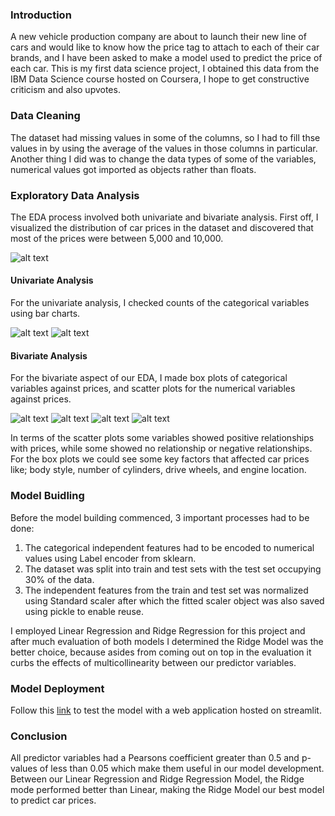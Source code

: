 ### Introduction
A new vehicle production company are about to launch their new line of cars and would like to know how the price tag to attach to each of their car brands, and I have been asked to make a model used to predict the price of each car. This is my first data science project, I obtained this data from the IBM Data Science course hosted on Coursera, I hope to get constructive criticism and also upvotes.

### Data Cleaning
The dataset had missing values in some of the columns, so I had to fill thse values in by using the average of the values in those columns in particular. Another thing I did was to change the data types of some of the variables, numerical values got imported as objects rather than floats.

### Exploratory Data Analysis
The EDA process involved both univariate and bivariate analysis.
First off, I visualized the distribution of car prices in the dataset and discovered that most of the prices were between 5,000 and 10,000.

![alt text](https://github.com/chisim30/PortfolioProject/blob/main/car_price_prediction/images/hist_car_price.png "Logo Title Text 1")

#### Univariate Analysis
For the univariate analysis, I checked counts of the categorical variables using bar charts.

![alt text](https://github.com/chisim30/PortfolioProject/blob/main/car_price_prediction/images/bar_1.png "Logo Title Text 1")
![alt text](https://github.com/chisim30/PortfolioProject/blob/main/car_price_prediction/images/bar_2.png "Logo Title Text 1")

#### Bivariate Analysis
For the bivariate aspect of our EDA, I made box plots of categorical variables against prices, and scatter plots for the numerical variables against prices.

![alt text](https://github.com/chisim30/PortfolioProject/blob/main/car_price_prediction/images/box_1.png "Logo Title Text 1")
![alt text](https://github.com/chisim30/PortfolioProject/blob/main/car_price_prediction/images/box_2.png "Logo Title Text 1")
![alt text](https://github.com/chisim30/PortfolioProject/blob/main/car_price_prediction/images/scatter_1.png "Logo Title Text 1")
![alt text](https://github.com/chisim30/PortfolioProject/blob/main/car_price_prediction/images/scatter_2.png "Logo Title Text 1")

In terms of the scatter plots some variables showed positive relationships with prices, while some showed no relationship or negative relationships. For the box plots we could see some key factors that affected car prices like; body style, number of cylinders, drive wheels, and engine location.

### Model Buidling 
Before the model building commenced, 3 important processes had to be done:

1. The categorical independent features had to be encoded to numerical values using Label encoder from sklearn.
2. The dataset was split into train and test sets with the test set occupying 30% of the data.
3. The independent features from the train and test set was normalized using Standard scaler after which the fitted scaler object was also saved using pickle to enable reuse.

I employed Linear Regression and Ridge Regression for this project and after much evaluation of both models I determined the Ridge Model was the better choice, because asides from coming out on top in the evaluation it curbs the effects of multicollinearity between our predictor variables.

### Model Deployment
Follow this [link](https://share.streamlit.io/chisim30/portfolioproject/main/car_price_prediction/model_deployment/model.py) to test the model with a web application hosted on streamlit.

### Conclusion
All predictor variables had a Pearsons coefficient greater than 0.5 and p-values of less than 0.05 which make them useful in our model development. Between our Linear Regression and Ridge Regression Model, the Ridge mode performed better than Linear, making the Ridge Model our best model to predict car prices.


